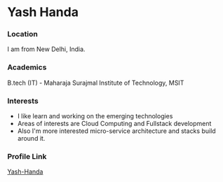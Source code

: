 # Yash Handa

### Location

I am from New Delhi, India.

### Academics

B.tech (IT) - Maharaja Surajmal Institute of Technology, MSIT

### Interests

- I like learn and working on the emerging technologies
- Areas of interests are Cloud Computing and Fullstack development
- Also I'm more interested micro-service architecture and stacks build around it.

### Profile Link

[Yash-Handa](https://github.com/Yash-Handa/)
